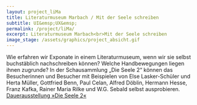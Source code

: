 ```yaml
---
layout: project_liMa
title: Literaturmuseum Marbach / Mit der Seele schreiben
subtitle: UI&emsp;UX&emsp;
permalink: /project/liMa/
excerpt: Literaturmuseum Marbach<br>Mit der Seele schreiben
image_stage: /assets/graphics/project_absicht.gif
---
```

Wie erfahren wir Exponate in einem Literaturmuseum, wenn wir sie selbst buchstäblich nachschreiben können? Welche Handbewegungen liegen ihnen zugrunde?
In der Schausammlung „Die Seele 2“ können das Besucherinnen und Besucher mit Beispielen von Else Lasker-Schüler und Herta Müller, Gottfried Benn, Paul Celan, Alfred Döblin, Hermann Hesse, Franz Kafka, Rainer Maria Rilke und W.G. Sebald selbst ausprobieren.
<br>
<a href="https://www.dla-marbach.de/museen/dauerausstellung-die-seele-2/">Dauerausstellung »Die Seele 2« </a>

